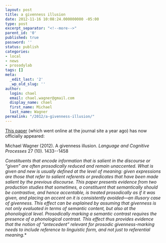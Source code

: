 ```yaml
---
layout: post
title: a givenness illusion
date: 2012-11-16 10:08:24.000000000 -05:00
type: post
excerpt_separator: "<!--more-->"
parent_id: '0'
published: true
password: ''
status: publish
categories:
- local
- news
- prosodylab
tags: []
meta:
  _edit_last: '2'
  _wp_old_slug: ''
author:
  login: chael
  email: chael.wagner@gmail.com
  display_name: chael
  first_name: Michael
  last_name: Wagner
permalink: "/2012/a-givenness-illusion/"
---
```

[This paper](http://www.tandfonline.com/doi/abs/10.1080/01690965.2011.607713) (which went online at the journal site a year ago) has now officially appeared:

Michael Wagner (2012). A givenness illusion. _Language and Cognitive Processes_ 27 (10). 1433--1458

*Constituents that encode information that is salient in the discourse or “given” are often prosodically reduced and remain unaccented. What is given and new is usually defined at the level of meaning: given expressions are those that refer to salient referents or predicates that have been made salient by the previous discourse. This paper presents evidence from two production studies that sometimes, a constituent that semantically should be contrastive, and hence accentable, is treated prosodically as if it was given, and placing an accent on it is consistently avoided—an illusory case of givenness. This effect can be explained by assuming that givenness is not only evaluated in terms of semantic content, but also at the phonological level. Prosodically marking a semantic contrast requires the presence of a phonological contrast. This effect thus provides evidence that the notion of “antecedent” relevant for prosodic givenness-marking needs to include reference to linguistic form, and not just to referential meaning.**